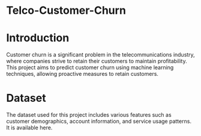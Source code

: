 # Telco-Customer-Churn
# Introduction
Customer churn is a significant problem in the telecommunications industry, where companies strive to retain their customers to maintain profitability. This project aims to predict customer churn using machine learning techniques, allowing proactive measures to retain customers.

# Dataset
The dataset used for this project includes various features such as customer demographics, account information, and service usage patterns. It is available here.

